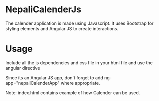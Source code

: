 NepaliCalenderJs
================
The calender application is made using Javascript. It uses Bootstrap for styling elements and Angular JS to create interactions.

Usage
================
Include all the js dependencies and css file in your html file and use the angular directive
<nepali-calender></nepali-calender>

Since its an Angular JS app, don't forget to add ng-app="nepaliCalenderApp" where appropriate.

Note:
index.html contains example of how Calender can be used.
